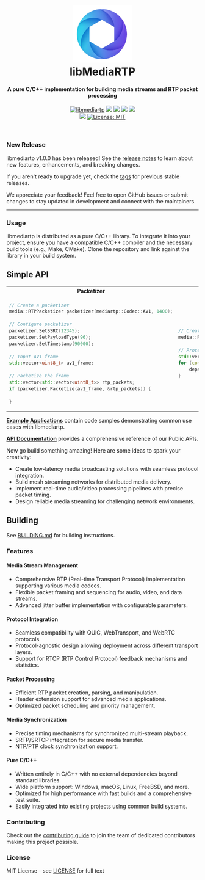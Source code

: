 <h1 align="center">
  <a href="https://github.com/deep-neural/libmediartp"><img src="./.github/logo.jpg" alt="libmediartp" height="150px"></a>
  <br>
  libMediaRTP
  <br>
</h1>
<h4 align="center">A pure C/C++ implementation for building media streams and RTP packet processing</h4>
<p align="center">
    <a href="https://libmediartp.example"><img src="https://img.shields.io/badge/libmediartp-C/C++-blue.svg?longCache=true" alt="libmediartp" /></a>
  <a href="https://datatracker.ietf.org/doc/html/rfc3550"><img src="https://img.shields.io/static/v1?label=RFC&message=3550&color=brightgreen" /></a>
  <a href="https://datatracker.ietf.org/doc/html/rfc3551"><img src="https://img.shields.io/static/v1?label=RFC&message=3551&color=brightgreen" /></a>
  <a href="https://datatracker.ietf.org/doc/html/rfc4585"><img src="https://img.shields.io/static/v1?label=RFC&message=4585&color=brightgreen" /></a>
  <a href="https://datatracker.ietf.org/doc/html/rfc5761"><img src="https://img.shields.io/static/v1?label=RFC&message=5761&color=brightgreen" /></a>
  <br>
    <a href="https://github.com/deep-neural/libmediartp"><img src="https://img.shields.io/static/v1?label=Build&message=Documentation&color=brightgreen" /></a>
    <a href="LICENSE"><img src="https://img.shields.io/badge/License-MIT-5865F2.svg" alt="License: MIT" /></a>
</p>
<br>

### New Release

libmediartp v1.0.0 has been released! See the [release notes](https://github.com/libmediartp/libmediartp/wiki/Release-libmediartp@v1.0.0) to learn about new features, enhancements, and breaking changes.

If you aren't ready to upgrade yet, check the [tags](https://github.com/libmediartp/libmediartp/tags) for previous stable releases.

We appreciate your feedback! Feel free to open GitHub issues or submit changes to stay updated in development and connect with the maintainers.

-----

### Usage

libmediartp is distributed as a pure C/C++ library. To integrate it into your project, ensure you have a compatible C/C++ compiler and the necessary build tools (e.g., Make, CMake). Clone the repository and link against the library in your build system.

## Simple API
<table>
<tr>
<th> Packetizer </th>
<th> Depacketizer </th>
</tr>
<tr>
<td>

```cpp
// Create a packetizer
media::RTPPacketizer packetizer(mediartp::Codec::AV1, 1400);

// Configure packetizer
packetizer.SetSSRC(12345);
packetizer.SetPayloadType(96);
packetizer.SetTimestamp(90000);
    
// Input AV1 frame
std::vector<uint8_t> av1_frame;

// Packetize the frame
std::vector<std::vector<uint8_t>> rtp_packets;
if (packetizer.Packetize(av1_frame, &rtp_packets)) {

}
```

</td>
<td>

```cpp
// Create a depacketizer for AV1
media::RTPDepacketizer depacketizer(mediartp::Codec::AV1);

// Process each RTP packet
std::vector<uint8_t> reconstructed_frame;
for (const auto& packet : rtp_packets) {
    depacketizer.Depacketize(packet, &reconstructed_frame);
}
```

</td>
</tr>
</table>

**[Example Applications](examples/README.md)** contain code samples demonstrating common use cases with libmediartp.

**[API Documentation](https://libmediartp.example/docs)** provides a comprehensive reference of our Public APIs.

Now go build something amazing! Here are some ideas to spark your creativity:
* Create low-latency media broadcasting solutions with seamless protocol integration.
* Build mesh streaming networks for distributed media delivery.
* Implement real-time audio/video processing pipelines with precise packet timing.
* Design reliable media streaming for challenging network environments.

## Building

See [BUILDING.md](https://github.com/danielv4/libmediartp/blob/master/BUILDING.md) for building instructions.

### Features

#### Media Stream Management
* Comprehensive RTP (Real-time Transport Protocol) implementation supporting various media codecs.
* Flexible packet framing and sequencing for audio, video, and data streams.
* Advanced jitter buffer implementation with configurable parameters.

#### Protocol Integration
* Seamless compatibility with QUIC, WebTransport, and WebRTC protocols.
* Protocol-agnostic design allowing deployment across different transport layers.
* Support for RTCP (RTP Control Protocol) feedback mechanisms and statistics.

#### Packet Processing
* Efficient RTP packet creation, parsing, and manipulation.
* Header extension support for advanced media applications.
* Optimized packet scheduling and priority management.

#### Media Synchronization
* Precise timing mechanisms for synchronized multi-stream playback.
* SRTP/SRTCP integration for secure media transfer.
* NTP/PTP clock synchronization support.

#### Pure C/C++
* Written entirely in C/C++ with no external dependencies beyond standard libraries.
* Wide platform support: Windows, macOS, Linux, FreeBSD, and more.
* Optimized for high performance with fast builds and a comprehensive test suite.
* Easily integrated into existing projects using common build systems.

### Contributing

Check out the [contributing guide](https://github.com/libmediartp/libmediartp/wiki/Contributing) to join the team of dedicated contributors making this project possible.

### License

MIT License - see [LICENSE](LICENSE) for full text
